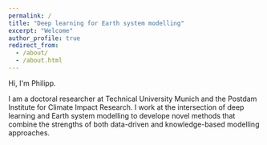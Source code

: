 ```yaml
---
permalink: /
title: "Deep learning for Earth system modelling"
excerpt: "Welcome"
author_profile: true
redirect_from: 
  - /about/
  - /about.html
---
```


Hi, I'm Philipp. 

I am a doctoral researcher at Technical University Munich and the Postdam Institute for Climate Impact Research. I work at the intersection of deep learning and Earth system modelling to develope novel methods that combine the strengths of both data-driven and knowledge-based modelling approaches. 
